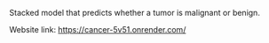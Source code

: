 Stacked model that predicts whether a tumor is malignant or benign.

Website link: https://cancer-5v51.onrender.com/

